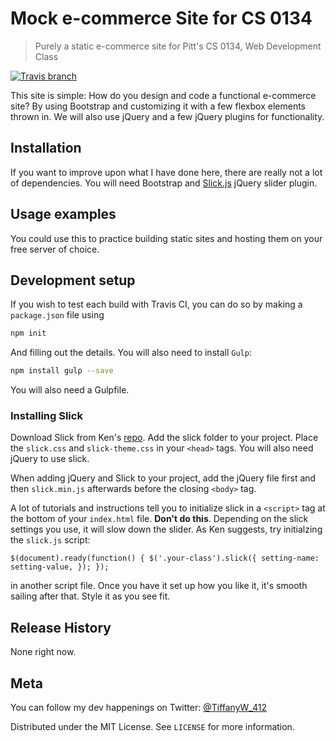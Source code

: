 # Mock e-commerce Site for CS 0134
> Purely a static e-commerce site for Pitt's CS 0134, Web Development Class

[![Travis branch](https://travis-ci.org/twhite96/The-Lens-Cap.svg?branch=gh-pages)](https://travis-ci.org/twhite96/The-Lens-Cap)

This site is simple: How do you design and code a functional e-commerce site? By using Bootstrap and customizing it with a few flexbox elements thrown in. We will also use jQuery and a few jQuery plugins for functionality.

## Installation
If you want to improve upon what I have done here, there are really not a lot of dependencies. You will need Bootstrap and [Slick.js](http://kenwheeler.github.io/slick/) jQuery slider plugin.

## Usage examples

You could use this to practice building static sites and hosting them on your free server of choice.

## Development setup

If you wish to test each build with Travis CI, you can do so by making a ```package.json``` file using

```sh
npm init
```

And filling out the details. You will also need to install `Gulp`:

```sh
npm install gulp --save
```
You will also need a Gulpfile.

### Installing Slick

Download Slick from Ken's [repo](https://github.com/kenwheeler/slick/). Add the slick folder to your project. Place the `slick.css` and `slick-theme.css` in your `<head>` tags. You will also need jQuery to use slick. 

When adding jQuery and Slick to your project, add the jQuery file first and then `slick.min.js` afterwards before the closing `<body>` tag.

A lot of tutorials and instructions tell you to initialize slick in a `<script>` tag at the bottom of your `index.html` file. **Don't do this**. Depending on the slick settings you use, it will slow down the slider. As Ken suggests, try initialzing the `slick.js` script: 

`$(document).ready(function() {
  $('.your-class').slick({
    setting-name: setting-value,
  });
});` 

in another script file. Once you have it set up how you like it, it's smooth sailing after that. Style it as you see fit.

## Release History

None right now.

## Meta

You can follow my dev happenings on Twitter: [@TiffanyW_412](https://twitter.com/TiffanyW_412/)

Distributed under the MIT License. See ```LICENSE``` for more information.
